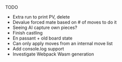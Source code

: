 TODO

- Extra run to print PV, delete
- Devalue forced mate based on # of moves to do it
- Seeing AI capture own pieces?
- Finish castling
- En passant + old board state
- Can only apply moves from an internal move list 
- Add console.log support
- Investigate Webpack Wasm generation
